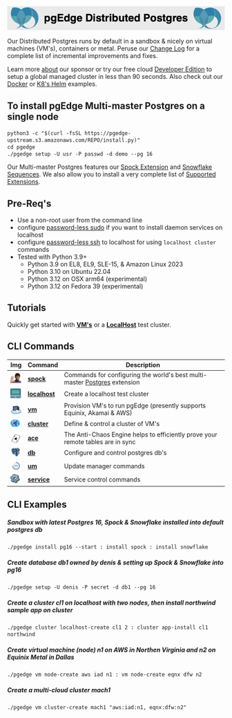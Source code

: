 
![# pgEdge Distributed Postgres](img/pgedge-dp-banner.png)

Our Distributed Postgres runs by default in a sandbox & nicely on virtual machines (VM's), containers or metal.  Peruse our [Change Log](changelog.md) for a complete list of incremental improvements and fixes.

Learn more [about](https://pgedge.com/company) our sponsor or try our free cloud [Developer Edition](https://www.pgedge.com/get-started/cloud) to setup a global managed cluster in less than 90 seconds.  Also check out our [Docker](https://github.com/pgEdge/pgedge-docker/blob/main/README.md) or [K8's Helm](https://github.com/pgEdge/pgedge-helm/blob/main/examples/README.md) examples.  


## To install pgEdge Multi-master Postgres on a single node

```
python3 -c "$(curl -fsSL https://pgedge-upstream.s3.amazonaws.com/REPO/install.py)"
cd pgedge
./pgedge setup -U usr -P passwd -d demo --pg 16
```
Our Multi-master Postgres features our [Spock Extension](https://github.com/pgEdge/spock) and [Snowflake Sequences](https://github.com/pgedge/snowflake-sequences).  We also allow you to install a very complete list of  [Supported Extensions](supported-extensions.md). 

## Pre-Req's
- Use a  non-root user from the command line
- configure [password-less sudo](http://lussier.io/index.php/2023/04/07/passwordless-sudo/) if you want to install daemon services on localhost
- configure [password-less ssh](http://lussier.io/index.php/2023/06/07/passwordless-ssh-to-localhost-2) to localhost for using `localhost cluster` commands
- Tested with Python 3.9+ 
  - Python 3.9 on EL8, EL9, SLE-15, & Amazon Linux 2023
  - Python 3.10 on Ubuntu 22.04
  - Python 3.12 on OSX arm64 (experimental)
  - Python 3.12 on Fedora 39 (experimental)

## Tutorials
Quickly get started with **[VM's](example-vm-cluster.md)** or a **[LocalHost](example-localhost-cluster.md)** test cluster. 

## CLI Commands
Img | Command | Description
--- | ------- | -----------
<img src=img/spock.png width=25> | **[spock](https://github.com/pgEdge/cli/blob/REL24_1/cli/SPOCK-README.md)** | Commands for configuring the world's best multi-master [Postgres](https://postgresql.org) extension
<img src=img/localhost.png width=25>  | **[localhost](https://github.com/pgEdge/cli/blob/REL24_1/cli/LOCALHOST-README.md)** | Create a localhost test cluster
<img src=img/vm.png width=25> | **[vm](https://github.com/pgEdge/cli/blob/REL24_1/cli/VM-README.md)** | Provision VM's to run pgEdge (presently supports Equinix, Akamai & AWS)
<img src=img/cluster.png width=22> | **[cluster](https://github.com/pgEdge/cli/blob/REL24_1/cli/CLUSTER-README.md)** | Define & control a cluster of VM's
<img src=img/ace.png width=27> | **[ace](https://github.com/pgEdge/cli/blob/REL24_1/cli/ACE-README.md)** | The Anti-Chaos Engine helps to efficiently prove your remote tables are in sync
<img src=img/db-pg.png width=25> | **[db](https://github.com/pgEdge/cli/blob/REL24_1/cli/DB-README.md)** | Configure and control postgres db's
<img src=img/um.png width=25> | **[um](https://github.com/pgEdge/cli/blob/REL24_1/cli/UM-README.md)** | Update manager commands
<img src=img/service.png width=22> | **[service](https://github.com/pgEdge/cli/blob/REL24_1/cli/SERVICE-README.md)** | Service control commands

## CLI Examples
##### Sandbox with latest *Postgres 16*, *Spock* & *Snowflake* installed into default *postgres* db
```
./pgedge install pg16 --start : install spock : install snowflake
```

##### Create database *db1* owned by *denis* & setting up *Spock* & *Snowflake*  into *pg16*
```
./pgedge setup -U denis -P secret -d db1 --pg 16
```

##### Create a cluster *cl1* on localhost with two nodes, then install *northwind sample app* on cluster
```
./pgedge cluster localhost-create cl1 2 : cluster app-install cl1 northwind
```

##### Create virtual machine (node) *n1* on **AWS** in Northen Virginia and *n2* on **Equinix Metal** in Dallas
```
./pgedge vm node-create aws iad n1 : vm node-create eqnx dfw n2
```

##### Create a multi-cloud cluster *mach1*
```
./pgedge vm cluster-create mach1 "aws:iad:n1, eqnx:dfw:n2"
```
